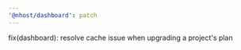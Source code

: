 ```yaml
---
'@nhost/dashboard': patch
---
```


fix(dashboard): resolve cache issue when upgrading a project's plan
